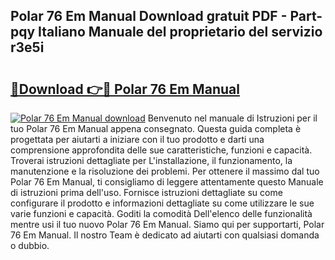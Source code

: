 ## Polar 76 Em Manual Download gratuit PDF - Part-pqy Italiano Manuale del proprietario del servizio r3e5i

# <h2><a href="http://dfaowds.blite.top/?on=Polar+76+Em+Manual">🔗Download 👉🔴 Polar 76 Em Manual</a></h2>

[![Polar 76 Em Manual download](https://i.imgur.com/lujVjoI.png)](http://dfaowds.blite.top/?on=Polar+76+Em+Manual)
Benvenuto nel manuale di Istruzioni per il tuo Polar 76 Em Manual appena consegnato. Questa guida completa è progettata per aiutarti a iniziare con il tuo prodotto e darti una comprensione approfondita delle sue caratteristiche, funzioni e capacità. Troverai istruzioni dettagliate per L'installazione, il funzionamento, la manutenzione e la risoluzione dei problemi. Per ottenere il massimo dal tuo Polar 76 Em Manual, ti consigliamo di leggere attentamente questo Manuale di istruzioni prima dell'uso. Fornisce istruzioni dettagliate su come configurare il prodotto e informazioni dettagliate su come utilizzare le sue varie funzioni e capacità. Goditi la comodità Dell'elenco delle funzionalità mentre usi il tuo nuovo Polar 76 Em Manual. Siamo qui per supportarti, Polar 76 Em Manual. Il nostro Team è dedicato ad aiutarti con qualsiasi domanda o dubbio.
